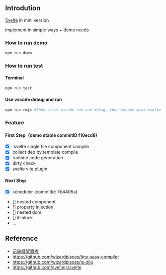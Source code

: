 ## Introdution
[Svelte](https://svelte.dev/) in mini version

implement in simple ways + demo needs

### How to run demo
```bash
npm run demo
```
### How to run test
#### Terminal
```bash
npm run test
```
#### Use vscode debug and run
```bash
npm run rmjs #then click vscode run and debug, then choose mini-svelte to run (reference experiment/.vscode/launch.json)
```

### Feature

#### First Step（demo stable commitID f10ecd8)
* [x] .svelte single file component compile
* [x] collect dep by template compile
* [x] runtime code generation
* [x] dirty check
* [x] svelte vite plugin

#### Next Step
* [x] scheduler (commitId: 7b4405a)
* [] nested component
* [] property injection
* [] nested dom
* [] if-block
* ...
## Reference

* [前端框架思考](https://wizardpisces.github.io/blog/%E5%89%8D%E7%AB%AF%E6%A1%86%E6%9E%B6%E6%80%9D%E8%80%83)
* https://github.com/wizardpisces/tiny-sass-compiler
* https://github.com/wizardpisces/js-ziju
* https://github.com/sveltejs/svelte

